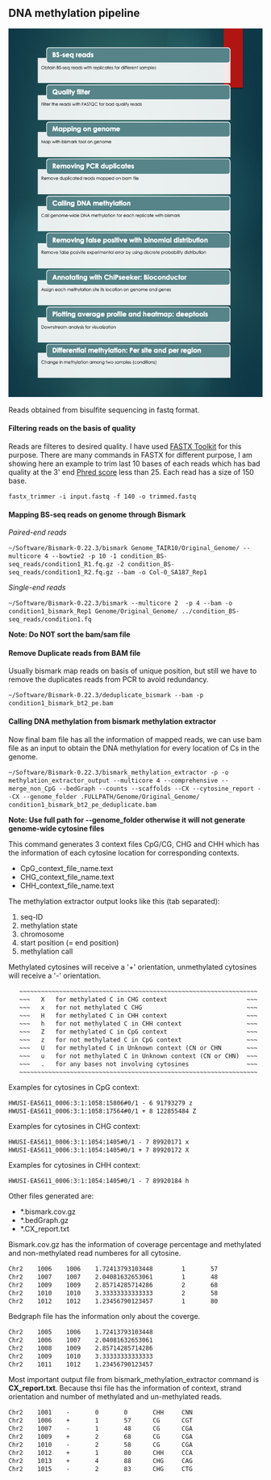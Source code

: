 ## DNA methylation pipeline

![alt text](https://github.com/kashiff007/Codes-for-Methylation-Analysis/blob/master/DNA_methylation_pipeline.png)

Reads obtained from bisulfite sequencing in fastq format.

#### Filtering reads on the basis of quality
Reads are filteres to desired quality. I have used [FASTX Toolkit](http://hannonlab.cshl.edu/fastx_toolkit/commandline.html) for this purpose. There are many commands in FASTX for different purpose, I am showing here an example to trim last 10 bases of each reads which has bad quality at the 3' end [Phred score](https://en.wikipedia.org/wiki/Phred_quality_score#:~:text=A%20Phred%20quality%20score%20is,in%20the%20Human%20Genome%20Project) less than 25. Each read has a size of 150 base.

```{r, engine='bash', count_lines}
fastx_trimmer -i input.fastq -f 140 -o trimmed.fastq
```
#### Mapping BS-seq reads on genome through Bismark

*Paired-end reads*
```{r, engine='bash', count_lines}
~/Software/Bismark-0.22.3/bismark Genome_TAIR10/Original_Genome/ --multicore 4 --bowtie2 -p 10 -1 condition_BS-seq_reads/condition1_R1.fq.gz -2 condition_BS-seq_reads/condition1_R2.fq.gz --bam -o Col-0_SA187_Rep1
```
*Single-end reads*
```{r, engine='bash', count_lines}
~/Software/Bismark-0.22.3/bismark --multicore 2  -p 4 --bam -o condition1_bismark_Rep1 Genome/Original_Genome/ ../condition_BS-seq_reads/condition1.fq
```

**Note: Do NOT sort the bam/sam file** 

#### Remove Duplicate reads from BAM file

Usually bismark map reads on basis of unique position, but still we have to remove the duplicates reads from PCR to avoid redundancy.
```{r, engine='bash', count_lines}
~/Software/Bismark-0.22.3/deduplicate_bismark --bam -p condition1_bismark_bt2_pe.bam
```

#### Calling DNA methylation from bismark methylation extractor

Now final bam file has all the information of mapped reads, we can use bam file as an input to obtain the DNA methylation for every location of Cs in the genome. 
```{r, engine='bash', count_lines}
~/Software/Bismark-0.22.3/bismark_methylation_extractor -p -o methylation_extractor_output --multicore 4 --comprehensive --merge_non_CpG --bedGraph --counts --scaffolds --CX --cytosine_report --CX --genome_folder .FULLPATH/Genome/Original_Genome/ condition1_bismark_bt2_pe_deduplicate.bam
```
**Note: Use full path for --genome_folder otherwise it will not generate genome-wide cytosine files**

This command generates 3 context files CpG/CG, CHG and CHH which has the information of each cytosine location for corresponding contexts. 
- CpG_context_file_name.text
- CHG_context_file_name.text
- CHH_context_file_name.text

The methylation extractor output looks like this (tab separated):
1. seq-ID
2. methylation state
3. chromosome
4. start position (= end position)
5. methylation call

Methylated cytosines will receive a '+' orientation, unmethylated cytosines will receive a '-'
orientation. 

       ~~~~~~~~~~~~~~~~~~~~~~~~~~~~~~~~~~~~~~~~~~~~~~~~~~~~~~~~~~~~~~~~~~
       ~~~   X   for methylated C in CHG context                      ~~~
       ~~~   x   for not methylated C CHG                             ~~~
       ~~~   H   for methylated C in CHH context                      ~~~
       ~~~   h   for not methylated C in CHH context                  ~~~
       ~~~   Z   for methylated C in CpG context                      ~~~
       ~~~   z   for not methylated C in CpG context                  ~~~
       ~~~   U   for methylated C in Unknown context (CN or CHN       ~~~
       ~~~   u   for not methylated C in Unknown context (CN or CHN)  ~~~
       ~~~   .   for any bases not involving cytosines                ~~~
       ~~~~~~~~~~~~~~~~~~~~~~~~~~~~~~~~~~~~~~~~~~~~~~~~~~~~~~~~~~~~~~~~~~


Examples for cytosines in CpG context:
```
HWUSI-EAS611_0006:3:1:1058:15806#0/1 - 6 91793279 z
HWUSI-EAS611_0006:3:1:1058:17564#0/1 + 8 122855484 Z
```
Examples for cytosines in CHG context:
```
HWUSI-EAS611_0006:3:1:1054:1405#0/1 - 7 89920171 x
HWUSI-EAS611_0006:3:1:1054:1405#0/1 + 7 89920172 X
```
Examples for cytosines in CHH context:
```
HWUSI-EAS611_0006:3:1:1054:1405#0/1 - 7 89920184 h 
```

Other files generated are:
* *.bismark.cov.gz
* *.bedGraph.gz
* *.CX_report.txt

Bismark.cov.gz has the information of coverage percentage and methylated and non-methylated read numberes for all cytosine.
```
Chr2    1006    1006    1.72413793103448        1       57
Chr2    1007    1007    2.04081632653061        1       48
Chr2    1009    1009    2.85714285714286        2       68
Chr2    1010    1010    3.33333333333333        2       58
Chr2    1012    1012    1.23456790123457        1       80
```
Bedgraph file has the information only about the coverge.
```
Chr2    1005    1006    1.72413793103448
Chr2    1006    1007    2.04081632653061
Chr2    1008    1009    2.85714285714286
Chr2    1009    1010    3.33333333333333
Chr2    1011    1012    1.23456790123457
```
Most important output file from bismark_methylation_extractor command is **CX_report.txt**. Because thsi file has the information of context, strand orientation and number of methylated and un-methylated reads.
```
Chr2    1001    -       0       0       CHH     CNN
Chr2    1006    +       1       57      CG      CGT
Chr2    1007    -       1       48      CG      CGA
Chr2    1009    +       2       68      CG      CGA
Chr2    1010    -       2       58      CG      CGA
Chr2    1012    +       1       80      CHH     CCA
Chr2    1013    +       4       88      CHG     CAG
Chr2    1015    -       2       83      CHG     CTG
```






